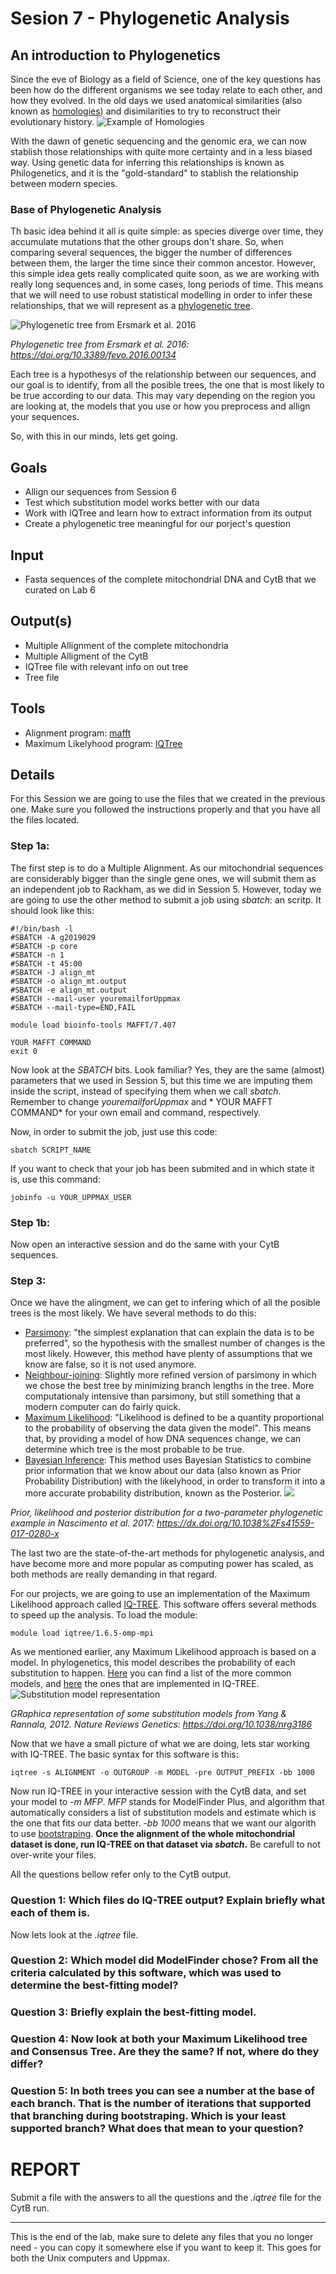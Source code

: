 # Sesion 7 - Phylogenetic Analysis

## An introduction to Phylogenetics
Since the eve of Biology as a field of Science, one of the key questions has been how do the different organisms we see today relate to each other, and how they evolved. In the old days we used anatomical similarities (also known as [homologies](https://en.wikipedia.org/wiki/Homology_(biology))) and disimilarities to try to reconstruct their evolutionary history. 
![Example of Homologies](https://upload.wikimedia.org/wikipedia/commons/thumb/5/5e/Homology_vertebrates-en.svg/1280px-Homology_vertebrates-en.svg.png)

With the dawn of genetic sequencing and the genomic era, we can now stablish those relationships with quite more certainty and in a less biased way. Using genetic data for inferring this relationships is known as Philogenetics, and it is the "gold-standard" to stablish the relationship between modern species. 

### Base of Phylogenetic Analysis 
Th basic idea behind it all is quite simple: as species diverge over time, they accumulate mutations that the other groups don't share. So, when comparing several sequences, the bigger the number of differences between them, the larger the time since their common ancestor. However, this simple idea gets really complicated quite soon, as we are working with really long sequences and, in some cases, long periods of time. This means that we will need to use robust statistical modelling in order to infer these relationships, that we will represent as a [phylogenetic tree](https://en.wikipedia.org/wiki/Phylogenetic_tree).

![Phylogenetic tree from Ersmark et al. 2016](https://upload.wikimedia.org/wikipedia/commons/thumb/2/2f/Phylogenetic_tree_for_wolves.jpg/468px-Phylogenetic_tree_for_wolves.jpg)

*Phylogenetic tree from Ersmark et al. 2016: https://doi.org/10.3389/fevo.2016.00134*

Each tree is a hypothesys of the relationship between our sequences, and our goal is to identify, from all the posible trees, the one that is most likely to be true according to our data. This may vary depending on the region you are looking at, the models that you use or how you preprocess and allign your sequences. 

So, with this in our minds, lets get going. 

## Goals
+ Allign our sequences from Session 6 
+ Test which substitution model works better with our data
+ Work with IQTree and learn how to extract information from its output
+ Create a phylogenetic tree meaningful for our porject's question

## Input
+ Fasta sequences of the complete mitochondrial DNA and CytB that we curated on Lab 6

## Output(s)
+ Multiple Allignment of the complete mitochondria
+ Multiple Alligment of the CytB
+ IQTree file with relevant info on out tree
+ Tree file 

## Tools
+ Alignment program: [mafft](https://mafft.cbrc.jp/alignment/software/)
+ Maximum Likelyhood program: [IQTree](http://www.iqtree.org/)

## Details

For this Session we are going to use the files that we created in the previous one. Make sure you followed the instructions properly and that you have all the files located. 

### Step 1a:

The first step is to do a Multiple Alignment. As our mitochondrial sequences are considerably bigger than the single gene ones, we will submit them as an independent job to Rackham, as we did in Session 5. However, today we are going to use the other method to submit a job using *sbatch*: an scritp. It should look like this:
```
#!/bin/bash -l
#SBATCH -A g2019029
#SBATCH -p core
#SBATCH -n 1
#SBATCH -t 45:00
#SBATCH -J align_mt 
#SBATCH -o align_mt.output 
#SBATCH -e align_mt.output 
#SBATCH --mail-user youremailforUppmax 
#SBATCH --mail-type=END,FAIL

module load bioinfo-tools MAFFT/7.407

YOUR MAFFT COMMAND
exit 0
```

Now look at the *SBATCH* bits. Look familiar? Yes, they are the same (almost) parameters that we used in Session 5, but this time we are imputing them inside the script, instead of specifying them when we call *sbatch*. Remember to change *youremailforUppmax* and * YOUR MAFFT COMMAND* for your own email and command, respectively.

Now, in order to submit the job, just use this code:

```
sbatch SCRIPT_NAME
```

If you want to check that your job has been submited and in which state it is, use this command:
```
jobinfo -u YOUR_UPPMAX_USER
```

### Step 1b:

Now open an interactive session and do the same with your CytB sequences. 

### Step 3:

Once we have the alingment, we can get to infering which of all the posible trees is the most likely. We have several methods to do this:

+ [Parsimony](https://www.mun.ca/biology/scarr/2900_Parsimony_Analysis.htm): "the simplest explanation that can explain the data is to be preferred", so the hypothesis with the smallest number of changes is the most likely. However, this method have plenty of assumptions that we know are false, so it is not used anymore.
+ [Neighbour-joining](https://academic.oup.com/mbe/article/4/4/406/1029664): Slightly more refined version of parsimony in which we chose the best tree by minimizing branch lengths in the tree. More computationaly intensive than parsimony, but still something that a modern computer can do fairly quick.
+ [Maximum Likelihood](http://ib.berkeley.edu/courses/ib200a/lect/ib200a_lect11_Will_likelihood.pdf): "Likelihood is defined to be a quantity proportional to the probability of observing the data given the model". This means that, by providing a model of how DNA sequences change, we can determine which tree is the most probable to be true. 
+ [Bayesian Inference](https://www.sciencemag.org/site/feature/data/1050262.pdf): This method uses Bayesian Statistics to combine prior information that we know about our data (also known as Prior Probability Distribution) with the likelyhood, in order to transform it into a more accurate probability distribution, known as the Posterior.
![](https://www.ncbi.nlm.nih.gov/pmc/articles/PMC5624502/bin/emss-73449-f001.jpg)

*Prior, likelihood and posterior distribution for a two-parameter phylogenetic example in Nascimento et al. 2017: https://dx.doi.org/10.1038%2Fs41559-017-0280-x*

The last two are the state-of-the-art methods for phylogenetic analysis, and have become more and more popular as computing power has scaled, as both methods are really demanding in that regard. 

For our projects, we are going to use an implementation of the Maximum Likelihood approach called [IQ-TREE](http://www.iqtree.org/doc/Tutorial#first-running-example). This software offers several methods to speed up the analysis. To load the module:

```
module load iqtree/1.6.5-omp-mpi
```
As we mentioned earlier, any Maximum Likelihood approach is based on a model. In phylogenetics, this model describes the probability of each substitution to happen. [Here](http://evomics.org/resources/substitution-models/nucleotide-substitution-models/) you can find a list of the more common models, and [here](http://www.iqtree.org/doc/Substitution-Models) the ones that are implemented in IQ-TREE. 
![Substitution model representation](https://media.springernature.com/full/springer-static/image/art%3A10.1038%2Fnrg3186/MediaObjects/41576_2012_Article_BFnrg3186_Fig1_HTML.jpg?as=webp)

*GRaphica representation of some substitution models from Yang & Rannala, 2012. Nature Reviews Genetics: https://doi.org/10.1038/nrg3186*

Now that we have a small picture of what we are doing, lets star working with IQ-TREE. The basic syntax for this software is this:

```
iqtree -s ALIGNMENT -o OUTGROUP -m MODEL -pre OUTPUT_PREFIX -bb 1000
```
Now run IQ-TREE in your interactive session with the CytB data, and set your model to *-m MFP*. *MFP* stands for ModelFinder Plus, and algorithm that automatically considers a list of substitution models and estimate which is the one that fits our data better. *-bb 1000* means that we want our algorith to use [bootstraping](https://en.wikipedia.org/wiki/Bootstrapping_(statistics)). **Once the alignment of the whole mitochondrial dataset is done, run IQ-TREE on that dataset via *sbatch*.** Be carefull to not over-write your files. 

All the questions bellow refer only to the CytB output.

### Question 1: Which files do IQ-TREE output? Explain briefly what each of them is.

Now lets look at the *.iqtree* file. 

### Question 2: Which model did ModelFinder chose? From all the criteria calculated by this software, which was used to determine the best-fitting model?

### Question 3: Briefly explain the best-fitting model.

### Question 4: Now look at both your Maximum Likelihood tree and Consensus Tree. Are they the same? If not, where do they differ? 

### Question 5: In both trees you can see a number at the base of each branch. That is the number of iterations that supported that branching during bootstraping. Which is your least supported branch? What does that mean to your question?

# REPORT

Submit a file with the answers to all the questions and the *.iqtree* file for the CytB run. 

---

This is the end of the lab, make sure to delete any files that you no longer need - you can copy it somewhere else if you want to keep it. This goes for both the Unix computers and Uppmax.
